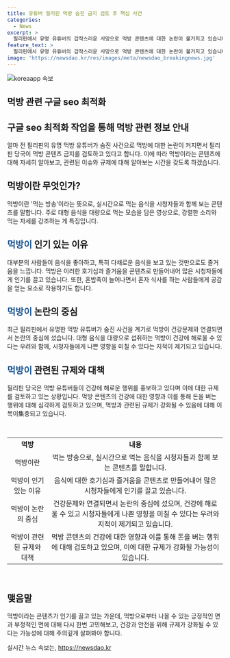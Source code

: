 ```yaml
---
title: 유튜버 필리핀 먹방 숨진 금지 검토 후 핵심 사건
categories:
  - News
excerpt: >
  필리핀에서 유명 유튜버의 갑작스러운 사망으로 먹방 콘텐츠에 대한 논란이 불거지고 있습니다. 먹방 유튜버 동즈 아파탄이 쌀과 치킨을 먹는 영상을 올린 뒤 다음 날 심장마비로 사망한 데 이어, 보건장관은 먹방 콘텐츠에 대한 규제 강화를 검토 중이라고 밝혔습니다. 이에 대해 먹방 유튜버들이 건강에 해로운 모범이 될 수 있다는 우려를 표명하며 논의가 예상됩니다.
feature_text: >
  필리핀에서 유명 유튜버의 갑작스러운 사망으로 먹방 콘텐츠에 대한 논란이 불거지고 있습니다. 먹방 유튜버 동즈 아파탄이 쌀과 치킨을 먹는 영상을 올린 뒤 다음 날 심장마비로 사망한 데 이어, 보건장관은 먹방 콘텐츠에 대한 규제 강화를 검토 중이라고 밝혔습니다. 이에 대해 먹방 유튜버들이 건강에 해로운 모범이 될 수 있다는 우려를 표명하며 논의가 예상됩니다.
image: 'https://newsdao.kr/res/images/meta/newsdao_breakingnews.jpg'
---
```


<p><img src="https://newsdao.kr/res/images/meta/newsdao_breakingnews.jpg" alt="koreaapp 속보" /></p>

<h2>먹방 관련 구글 seo 최적화</h2>

<p data-ke-size="size16"></p>

<h2 data-ke-size="size26">구글 seo 최적화 작업을 통해 먹방 관련 정보 안내</h2>

<p data-ke-size="size16">얼마 전 필리핀의 유명 먹방 유튜버가 숨진 사건으로 먹방에 대한 논란이 커지면서 필리핀 당국이 먹방 콘텐츠 금지를 검토하고 있다고 합니다. 이에 따라 먹방이라는 콘텐츠에 대해 자세히 알아보고, 관련된 이슈와 규제에 대해 알아보는 시간을 갖도록 하겠습니다.</p>

<h2>먹방이란 무엇인가?</h2>

<p data-ke-size="size16">먹방이란 '먹는 방송'이라는 뜻으로, 실시간으로 먹는 음식을 시청자들과 함께 보는 콘텐츠를 말합니다. 주로 대형 음식을 대량으로 먹는 모습을 담은 영상으로, 강렬한 소리와 먹는 자세를 강조하는 게 특징입니다.</p>

<h2><span style="color: #1a5490;">먹방이</span> 인기 있는 이유</h2>

<p data-ke-size="size16">대부분의 사람들이 음식을 좋아하고, 특히 다채로운 음식을 보고 있는 것만으로도 즐거움을 느낍니다. 먹방은 이러한 호기심과 즐거움을 콘텐츠로 만들어내어 많은 시청자들에게 인기를 끌고 있습니다. 또한, 혼밥족이 늘어나면서 혼자 식사를 하는 사람들에게 공감을 얻는 요소로 작용하기도 합니다.</p>

<h2><span style="color: #1a5490;">먹방이</span> 논란의 중심</h2>

<p data-ke-size="size16">최근 필리핀에서 유명한 먹방 유튜버가 숨진 사건을 계기로 먹방이 건강문제와 연결되면서 논란의 중심에 섰습니다. 대형 음식을 대량으로 섭취하는 먹방이 건강에 해로울 수 있다는 우려와 함께, 시청자들에게 나쁜 영향을 미칠 수 있다는 지적이 제기되고 있습니다.</p>

<h2><span style="color: #1a5490;">먹방이</span> 관련된 규제와 대책</h2>

<p data-ke-size="size16">필리핀 당국은 먹방 유튜버들이 건강에 해로운 행위를 홍보하고 있다며 이에 대한 규제를 검토하고 있는 상황입니다. 먹방 콘텐츠의 건강에 대한 영향과 이를 통해 돈을 버는 행위에 대해 심각하게 검토하고 있으며, 먹방과 관련된 규제가 강화될 수 있음에 대해 이목이集중되고 있습니다.</p>

<p data-ke-size="size16">&nbsp;</p>

<table>
    <tbody>
        <tr>
            <td style="text-align: center; height: 17px;"><b>먹방</b></td>
            <td style="text-align: center; height: 17px;"><b>내용</b></td>
        </tr>
        <tr>
            <td style="text-align: center; height: 17px;">먹방이란</td>
            <td style="text-align: center; height: 17px;">먹는 방송으로, 실시간으로 먹는 음식을 시청자들과 함께 보는 콘텐츠를 말합니다.</td>
        </tr>
        <tr>
            <td style="text-align: center; height: 17px;">먹방이 인기 있는 이유</td>
            <td style="text-align: center; height: 17px;">음식에 대한 호기심과 즐거움을 콘텐츠로 만들어내어 많은 시청자들에게 인기를 끌고 있습니다.</td>
        </tr>
        <tr>
            <td style="text-align: center; height: 17px;">먹방이 논란의 중심</td>
            <td style="text-align: center; height: 17px;">건강문제와 연결되면서 논란의 중심에 섰으며, 건강에 해로울 수 있고 시청자들에게 나쁜 영향을 미칠 수 있다는 우려와 지적이 제기되고 있습니다.</td>
        </tr>
        <tr>
            <td style="text-align: center; height: 17px;">먹방이 관련된 규제와 대책</td>
            <td style="text-align: center; height: 17px;">먹방 콘텐츠의 건강에 대한 영향과 이를 통해 돈을 버는 행위에 대해 검토하고 있으며, 이에 대한 규제가 강화될 가능성이 있습니다.</td>
        </tr>
    </tbody>
</table>

<p data-ke-size="size16">&nbsp;</p>

<h2>맺음말</h2>

<p data-ke-size="size16">먹방이라는 콘텐츠가 인기를 끌고 있는 가운데, 먹방으로부터 나올 수 있는 긍정적인 면과 부정적인 면에 대해 다시 한번 고민해보고, 건강과 안전을 위해 규제가 강화될 수 있다는 가능성에 대해 주의깊게 살펴봐야 합니다.</p>
실시간 뉴스 속보는, <a href="https://newsdao.kr" rel="dofollow">https://newsdao.kr</a>


